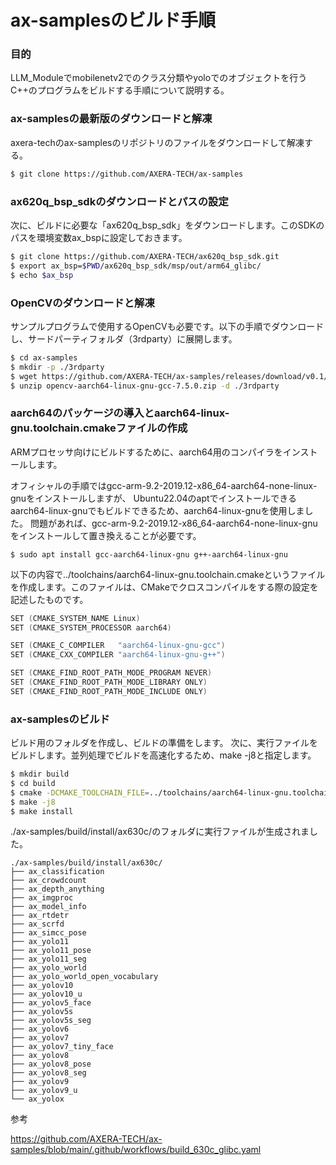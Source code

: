 # ax-samplesのビルド手順

### 目的
LLM_Moduleでmobilenetv2でのクラス分類やyoloでのオブジェクトを行うC++のプログラムをビルドする手順について説明する。


### ax-samplesの最新版のダウンロードと解凍
axera-techのax-samplesのリポジトリのファイルをダウンロードして解凍する。

```bash
$ git clone https://github.com/AXERA-TECH/ax-samples
```

### ax620q_bsp_sdkのダウンロードとパスの設定
次に、ビルドに必要な「ax620q_bsp_sdk」をダウンロードします。このSDKのパスを環境変数ax_bspに設定しておきます。


```bash
$ git clone https://github.com/AXERA-TECH/ax620q_bsp_sdk.git
$ export ax_bsp=$PWD/ax620q_bsp_sdk/msp/out/arm64_glibc/
$ echo $ax_bsp
```


### OpenCVのダウンロードと解凍
サンプルプログラムで使用するOpenCVも必要です。以下の手順でダウンロードし、サードパーティフォルダ（3rdparty）に展開します。

```bash
$ cd ax-samples
$ mkdir -p ./3rdparty
$ wget https://github.com/AXERA-TECH/ax-samples/releases/download/v0.1/opencv-aarch64-linux-gnu-gcc-7.5.0.zip
$ unzip opencv-aarch64-linux-gnu-gcc-7.5.0.zip -d ./3rdparty
```


### aarch64のパッケージの導入とaarch64-linux-gnu.toolchain.cmakeファイルの作成

ARMプロセッサ向けにビルドするために、aarch64用のコンパイラをインストールします。

オフィシャルの手順ではgcc-arm-9.2-2019.12-x86_64-aarch64-none-linux-gnuをインストールしますが、
Ubuntu22.04のaptでインストールできるaarch64-linux-gnuでもビルドできるため、aarch64-linux-gnuを使用しました。
問題があれば、gcc-arm-9.2-2019.12-x86_64-aarch64-none-linux-gnuをインストールして置き換えることが必要です。

```
$ sudo apt install gcc-aarch64-linux-gnu g++-aarch64-linux-gnu
```

以下の内容で../toolchains/aarch64-linux-gnu.toolchain.cmakeというファイルを作成します。このファイルは、CMakeでクロスコンパイルをする際の設定を記述したものです。

```cpp
SET (CMAKE_SYSTEM_NAME Linux)
SET (CMAKE_SYSTEM_PROCESSOR aarch64)

SET (CMAKE_C_COMPILER   "aarch64-linux-gnu-gcc")
SET (CMAKE_CXX_COMPILER "aarch64-linux-gnu-g++")

SET (CMAKE_FIND_ROOT_PATH_MODE_PROGRAM NEVER)
SET (CMAKE_FIND_ROOT_PATH_MODE_LIBRARY ONLY)
SET (CMAKE_FIND_ROOT_PATH_MODE_INCLUDE ONLY)
```



### ax-samplesのビルド

ビルド用のフォルダを作成し、ビルドの準備をします。
次に、実行ファイルをビルドします。並列処理でビルドを高速化するため、make -j8と指定します。

```bash
$ mkdir build
$ cd build
$ cmake -DCMAKE_TOOLCHAIN_FILE=../toolchains/aarch64-linux-gnu.toolchain.cmake -DBSP_MSP_DIR=${ax_bsp}/ -DAXERA_TARGET_CHIP=ax630c ..
$ make -j8
$ make install
```


./ax-samples/build/install/ax630c/のフォルダに実行ファイルが生成されました。

```
./ax-samples/build/install/ax630c/
├── ax_classification
├── ax_crowdcount
├── ax_depth_anything
├── ax_imgproc
├── ax_model_info
├── ax_rtdetr
├── ax_scrfd
├── ax_simcc_pose
├── ax_yolo11
├── ax_yolo11_pose
├── ax_yolo11_seg
├── ax_yolo_world
├── ax_yolo_world_open_vocabulary
├── ax_yolov10
├── ax_yolov10_u
├── ax_yolov5_face
├── ax_yolov5s
├── ax_yolov5s_seg
├── ax_yolov6
├── ax_yolov7
├── ax_yolov7_tiny_face
├── ax_yolov8
├── ax_yolov8_pose
├── ax_yolov8_seg
├── ax_yolov9
├── ax_yolov9_u
└── ax_yolox

```


参考

https://github.com/AXERA-TECH/ax-samples/blob/main/.github/workflows/build_630c_glibc.yaml




